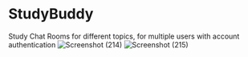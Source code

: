 # StudyBuddy
Study Chat Rooms for different topics, for multiple users with account authentication
![Screenshot (214)](https://github.com/user-attachments/assets/37e74334-3067-4881-8d73-bf285de791f2)
![Screenshot (215)](https://github.com/user-attachments/assets/e33dc9e6-ddc3-4f01-88e9-5cb72fd6c7f7)
